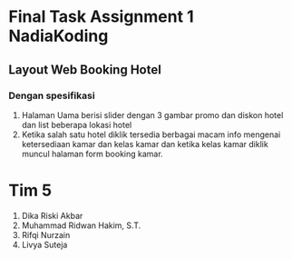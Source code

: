 # Final Task Assignment 1 NadiaKoding
## Layout Web Booking Hotel
### Dengan spesifikasi
1. Halaman Uama berisi slider dengan 3 gambar promo dan diskon hotel dan list beberapa lokasi hotel
2. Ketika salah satu hotel diklik tersedia berbagai macam info mengenai ketersediaan kamar dan kelas kamar dan ketika kelas kamar diklik muncul halaman form booking kamar.

# Tim 5
1. Dika Riski Akbar
2. Muhammad Ridwan Hakim, S.T.
3. Rifqi Nurzain
4. Livya Suteja